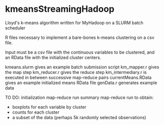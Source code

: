 # kmeansStreamingHadoop
Lloyd's k-means algorithm written for MyHadoop on a SLURM batch scheduler

R files necessary to implement a bare-bones k-means clustering on a csv file.

Input must be a csv file with the continuous variables to be clustered, and an RData file with the initialized cluster centers.

kmeans.slurm gives an example batch submission script
km_mapper.r gives the map step
km_reducer.r gives the reduce step
km_intermediary.r is executed in between successive map-reduce pairs
currentMeans.RData gives an example initialized means RData file
genData.r generates example data



TO DO:
initialization map-reduce run
summary map-reduce run to obtain:
  - boxplots for each variable by cluster
  - counts for each cluster
  - a subset of the data (perhaps 5k randomly selected observations)

